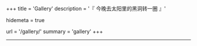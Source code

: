 +++
title = 'Gallery'
description = '『 今晚去太阳里的黑洞转一圈 』'

hidemeta = true

url = '/gallery/'
summary = 'gallery'
+++

---
